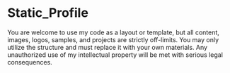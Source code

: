 # Static_Profile
You are welcome to use my code as a layout or template, but all content, images, logos, samples, and projects are strictly off-limits. You may only utilize the structure and must replace it with your own materials. Any unauthorized use of my intellectual property will be met with serious legal consequences.
